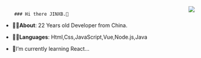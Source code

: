 <img align="right" src="https://github-readme-stats.vercel.app/api?username=jinxb&show_icons=true&icon_color=CE1D2D&text_color=718096&bg_color=ffffff&hide_title=true" />

        ### Hi there JINXB.👋

- 👨‍🎓<strong>About</strong>: 22 Years old Developer from China.

- 👨‍💻<strong>Languages</strong>: Html,Css,JavaScript,Vue,Node.js,Java

- 🌱I’m currently learning React...
<!--
**jinxb/jinxb** is a ✨ _special_ ✨ repository because its `README.md` (this file) appears on your GitHub profile.

Here are some ideas to get you started:

- 🔭 I’m currently working on ...
- 🌱 I’m currently learning ...
- 👯 I’m looking to collaborate on ...
- 🤔 I’m looking for help with ...
- 💬 Ask me about ...
- 📫 How to reach me: ...
- 😄 Pronouns: ...
- ⚡ Fun fact: ...
-->



